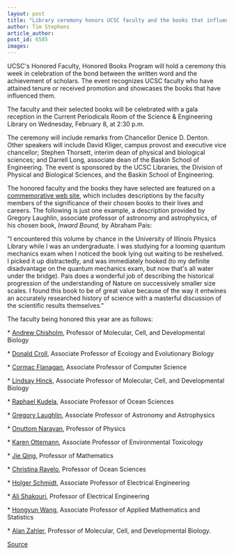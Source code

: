 ```yaml
---
layout: post
title: "Library ceremony honors UCSC faculty and the books that influenced them"
author: Tim Stephens
article_author: 
post_id: 6585
images:
---
```


<a name="content" id="content"></a>
<p>
  UCSC's Honored Faculty, Honored Books Program will hold a ceremony this week in celebration of the bond between the written word and the achievement of scholars. The event recognizes UCSC faculty who have attained tenure or received promotion and showcases the books that have influenced them.
</p>
<p>
  The faculty and their selected books will be celebrated with a gala reception in the Current Periodicals Room of the Science &amp; Engineering Library on Wednesday, February 8, at 2:30 p.m.
</p>
<p>
  The ceremony will include remarks from Chancellor Denice D. Denton. Other speakers will include David Kliger, campus provost and executive vice chancellor; Stephen Thorsett, interim dean of physical and biological sciences; and Darrell Long, associate dean of the Baskin School of Engineering. The event is sponsored by the UCSC Libraries, the Division of Physical and Biological Sciences, and the Baskin School of Engineering.
</p>
<p>
  The honored faculty and the books they have selected are featured on a <a href="http://library.ucsc.edu/science/honor/">commemorative web site</a>, which includes descriptions by the faculty members of the significance of their chosen books to their lives and careers. The following is just one example, a description provided by Gregory Laughlin, associate professor of astronomy and astrophysics, of his chosen book, <i>Inward Bound,</i> by Abraham Pais:
</p>
<p>
  "I encountered this volume by chance in the University of Illinois Physics Library while I was an undergraduate. I was studying for a looming quantum mechanics exam when I noticed the book lying out waiting to be reshelved. I picked it up distractedly, and was immediately hooked (to my definite disadvantage on the quantum mechanics exam, but now that's all water under the bridge). Pais does a wonderful job of describing the historical progression of the understanding of Nature on successively smaller size scales. I found this book to be of great value because of the way it entwines an accurately researched history of science with a masterful discussion of the scientific results themselves."
</p>
<p>
  The faculty being honored this year are as follows:
</p>
<p>
  * <a href="http://library.ucsc.edu/science/honor/2006/essays/chisholm.html">Andrew Chisholm</a>, Professor of Molecular, Cell, and Developmental Biology
</p>
<p>
  * <a href="http://library.ucsc.edu/science/honor/2006/essays/croll.html">Donald Croll</a>, Associate Professor of Ecology and Evolutionary Biology
</p>
<p>
  * <a href="http://library.ucsc.edu/science/honor/2006/essays/flanagan.html">Cormac Flanagan</a>, Associate Professor of Computer Science
</p>
<p>
  * <a href="http://library.ucsc.edu/science/honor/2006/essays/hinck.html">Lindsay Hinck</a>, Associate Professor of Molecular, Cell, and Developmental Biology
</p>
<p>
  * <a href="http://library.ucsc.edu/science/honor/2006/essays/kudela.html">Raphael Kudela</a>, Associate Professor of Ocean Sciences
</p>
<p>
  * <a href="http://library.ucsc.edu/science/honor/2006/essays/laughlin.html">Gregory Laughlin</a>, Associate Professor of Astronomy and Astrophysics
</p>
<p>
  * <a href="http://library.ucsc.edu/science/honor/2006/essays/narayan.html">Onuttom Narayan</a>, Professor of Physics
</p>
<p>
  * <a href="http://library.ucsc.edu/science/honor/2006/essays/ottemann.html">Karen Ottemann</a>, Associate Professor of Environmental Toxicology
</p>
<p>
  * <a href="http://library.ucsc.edu/science/honor/2006/essays/qing.html">Jie Qing</a>, Professor of Mathematics
</p>
<p>
  * <a href="http://library.ucsc.edu/science/honor/2006/essays/ravelo.html">Christina Ravelo</a>, Professor of Ocean Sciences
</p>
<p>
  * <a href="http://library.ucsc.edu/science/honor/2006/essays/schmidt.html">Holger Schmidt</a>, Associate Professor of Electrical Engineering
</p>
<p>
  * <a href="http://library.ucsc.edu/science/honor/2006/essays/shakouri.html">Ali Shakouri</a>, Professor of Electrical Engineering
</p>
<p>
  * <a href="http://library.ucsc.edu/science/honor/2006/essays/wang.html">Hongyun Wang</a>, Associate Professor of Applied Mathematics and Statistics
</p>
<p>
  * <a href="http://library.ucsc.edu/science/honor/2006/essays/zahler.html">Alan Zahler</a>, Professor of Molecular, Cell, and Developmental Biology.
</p>
<p><a href="http://www1.ucsc.edu/currents/05-06/02-06/books.asp" title="Permalink to books">Source</a></p>
